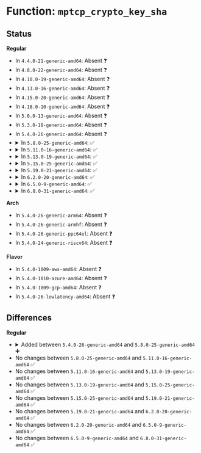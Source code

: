 # Function: <code>mptcp_crypto_key_sha</code>

## Status
<b>Regular</b>
<ul>
<li>
In <code>4.4.0-21-generic-amd64</code>: Absent ❓
</li>
<li>
In <code>4.8.0-22-generic-amd64</code>: Absent ❓
</li>
<li>
In <code>4.10.0-19-generic-amd64</code>: Absent ❓
</li>
<li>
In <code>4.13.0-16-generic-amd64</code>: Absent ❓
</li>
<li>
In <code>4.15.0-20-generic-amd64</code>: Absent ❓
</li>
<li>
In <code>4.18.0-10-generic-amd64</code>: Absent ❓
</li>
<li>
In <code>5.0.0-13-generic-amd64</code>: Absent ❓
</li>
<li>
In <code>5.3.0-18-generic-amd64</code>: Absent ❓
</li>
<li>
In <code>5.4.0-26-generic-amd64</code>: Absent ❓
</li>
<li>
<details>
<summary>In <code>5.8.0-25-generic-amd64</code>: ✅</summary>

```c
void mptcp_crypto_key_sha(u64 key, u32 * token, u64 * idsn)
```

```json
{
  "name": "mptcp_crypto_key_sha",
  "collision_type": "Unique Global",
  "inline_type": "No",
  "funcs": [
    {
      "addr": 18446744071591107968,
      "name": "mptcp_crypto_key_sha",
      "external": true,
      "loc": "net/mptcp/crypto.c:31",
      "file": "net/mptcp/crypto.c",
      "inline": "seen, unknown",
      "caller_inline": [],
      "caller_func": [
        "net/mptcp/protocol.c:mptcp_finish_connect",
        "net/mptcp/protocol.c:mptcp_sk_clone",
        "net/mptcp/subflow.c:__mptcp_subflow_connect",
        "net/mptcp/options.c:mptcp_incoming_options",
        "net/mptcp/token.c:mptcp_token_new_connect",
        "net/mptcp/token.c:mptcp_token_new_request"
      ]
    }
  ],
  "symbols": [
    {
      "addr": 18446744071591107968,
      "name": "mptcp_crypto_key_sha",
      "section": ".text",
      "bind": "STB_GLOBAL",
      "size": 218
    }
  ]
}
```
</details>
</li>
<li>
<details>
<summary>In <code>5.11.0-16-generic-amd64</code>: ✅</summary>

```c
void mptcp_crypto_key_sha(u64 key, u32 * token, u64 * idsn)
```

```json
{
  "name": "mptcp_crypto_key_sha",
  "collision_type": "Unique Global",
  "inline_type": "No",
  "funcs": [
    {
      "addr": 18446744071591190928,
      "name": "mptcp_crypto_key_sha",
      "external": true,
      "loc": "net/mptcp/crypto.c:31",
      "file": "net/mptcp/crypto.c",
      "inline": "seen, unknown",
      "caller_inline": [],
      "caller_func": [
        "net/mptcp/protocol.c:mptcp_finish_connect",
        "net/mptcp/protocol.c:mptcp_sk_clone",
        "net/mptcp/subflow.c:__mptcp_subflow_connect",
        "net/mptcp/subflow.c:subflow_check_req",
        "net/mptcp/options.c:mptcp_incoming_options",
        "net/mptcp/token.c:mptcp_token_new_connect",
        "net/mptcp/token.c:mptcp_token_new_request"
      ]
    }
  ],
  "symbols": [
    {
      "addr": 18446744071591190928,
      "name": "mptcp_crypto_key_sha",
      "section": ".text",
      "bind": "STB_GLOBAL",
      "size": 120
    }
  ]
}
```
</details>
</li>
<li>
<details>
<summary>In <code>5.13.0-19-generic-amd64</code>: ✅</summary>

```c
void mptcp_crypto_key_sha(u64 key, u32 * token, u64 * idsn)
```

```json
{
  "name": "mptcp_crypto_key_sha",
  "collision_type": "Unique Global",
  "inline_type": "No",
  "funcs": [
    {
      "addr": 18446744071591128304,
      "name": "mptcp_crypto_key_sha",
      "external": true,
      "loc": "net/mptcp/crypto.c:31",
      "file": "net/mptcp/crypto.c",
      "inline": "seen, unknown",
      "caller_inline": [],
      "caller_func": [
        "net/mptcp/protocol.c:mptcp_finish_connect",
        "net/mptcp/protocol.c:mptcp_sk_clone",
        "net/mptcp/subflow.c:__mptcp_subflow_connect",
        "net/mptcp/subflow.c:subflow_check_req",
        "net/mptcp/options.c:mptcp_incoming_options",
        "net/mptcp/token.c:mptcp_token_new_connect",
        "net/mptcp/token.c:mptcp_token_new_request"
      ]
    }
  ],
  "symbols": [
    {
      "addr": 18446744071591128304,
      "name": "mptcp_crypto_key_sha",
      "section": ".text",
      "bind": "STB_GLOBAL",
      "size": 120
    }
  ]
}
```
</details>
</li>
<li>
<details>
<summary>In <code>5.15.0-25-generic-amd64</code>: ✅</summary>

```c
void mptcp_crypto_key_sha(u64 key, u32 * token, u64 * idsn)
```

```json
{
  "name": "mptcp_crypto_key_sha",
  "collision_type": "Unique Global",
  "inline_type": "No",
  "funcs": [
    {
      "addr": 18446744071591976224,
      "name": "mptcp_crypto_key_sha",
      "external": true,
      "loc": "net/mptcp/crypto.c:31",
      "file": "net/mptcp/crypto.c",
      "inline": "seen, unknown",
      "caller_inline": [],
      "caller_func": [
        "net/mptcp/protocol.c:mptcp_finish_connect",
        "net/mptcp/protocol.c:mptcp_sk_clone",
        "net/mptcp/subflow.c:__mptcp_subflow_connect",
        "net/mptcp/subflow.c:subflow_check_req",
        "net/mptcp/options.c:mptcp_incoming_options",
        "net/mptcp/token.c:mptcp_token_new_connect",
        "net/mptcp/token.c:mptcp_token_new_request"
      ]
    }
  ],
  "symbols": [
    {
      "addr": 18446744071591976224,
      "name": "mptcp_crypto_key_sha",
      "section": ".text",
      "bind": "STB_GLOBAL",
      "size": 120
    }
  ]
}
```
</details>
</li>
<li>
<details>
<summary>In <code>5.19.0-21-generic-amd64</code>: ✅</summary>

```c
void mptcp_crypto_key_sha(u64 key, u32 * token, u64 * idsn)
```

```json
{
  "name": "mptcp_crypto_key_sha",
  "collision_type": "Unique Global",
  "inline_type": "No",
  "funcs": [
    {
      "addr": 18446744071593705504,
      "name": "mptcp_crypto_key_sha",
      "external": true,
      "loc": "net/mptcp/crypto.c:31",
      "file": "net/mptcp/crypto.c",
      "inline": "seen, unknown",
      "caller_inline": [],
      "caller_func": [
        "net/mptcp/protocol.c:mptcp_finish_connect",
        "net/mptcp/protocol.c:mptcp_sk_clone",
        "net/mptcp/subflow.c:__mptcp_subflow_connect",
        "net/mptcp/subflow.c:subflow_check_req",
        "net/mptcp/options.c:mptcp_incoming_options",
        "net/mptcp/token.c:mptcp_token_new_connect",
        "net/mptcp/token.c:mptcp_token_new_request"
      ]
    }
  ],
  "symbols": [
    {
      "addr": 18446744071593705504,
      "name": "mptcp_crypto_key_sha",
      "section": ".text",
      "bind": "STB_GLOBAL",
      "size": 164
    }
  ]
}
```
</details>
</li>
<li>
<details>
<summary>In <code>6.2.0-20-generic-amd64</code>: ✅</summary>

```c
void mptcp_crypto_key_sha(u64 key, u32 * token, u64 * idsn)
```

```json
{
  "name": "mptcp_crypto_key_sha",
  "collision_type": "Unique Global",
  "inline_type": "No",
  "funcs": [
    {
      "addr": 18446744071595639408,
      "name": "mptcp_crypto_key_sha",
      "external": true,
      "loc": "net/mptcp/crypto.c:31",
      "file": "net/mptcp/crypto.c",
      "inline": "seen, unknown",
      "caller_inline": [],
      "caller_func": [
        "net/mptcp/subflow.c:__mptcp_subflow_connect",
        "net/mptcp/subflow.c:mptcp_subflow_fully_established",
        "net/mptcp/subflow.c:subflow_finish_connect",
        "net/mptcp/subflow.c:subflow_check_req",
        "net/mptcp/options.c:mptcp_incoming_options",
        "net/mptcp/token.c:mptcp_token_new_connect",
        "net/mptcp/token.c:mptcp_token_new_request"
      ]
    }
  ],
  "symbols": [
    {
      "addr": 18446744071595639408,
      "name": "mptcp_crypto_key_sha",
      "section": ".text",
      "bind": "STB_GLOBAL",
      "size": 164
    }
  ]
}
```
</details>
</li>
<li>
<details>
<summary>In <code>6.5.0-9-generic-amd64</code>: ✅</summary>

```c
void mptcp_crypto_key_sha(u64 key, u32 * token, u64 * idsn)
```

```json
{
  "name": "mptcp_crypto_key_sha",
  "collision_type": "Unique Global",
  "inline_type": "No",
  "funcs": [
    {
      "addr": 18446744071596147840,
      "name": "mptcp_crypto_key_sha",
      "external": true,
      "loc": "net/mptcp/crypto.c:31",
      "file": "net/mptcp/crypto.c",
      "inline": "seen, unknown",
      "caller_inline": [],
      "caller_func": [
        "net/mptcp/subflow.c:__mptcp_subflow_connect",
        "net/mptcp/subflow.c:mptcp_subflow_fully_established",
        "net/mptcp/subflow.c:subflow_finish_connect",
        "net/mptcp/subflow.c:subflow_check_req",
        "net/mptcp/options.c:mptcp_incoming_options",
        "net/mptcp/token.c:mptcp_token_new_connect",
        "net/mptcp/token.c:mptcp_token_new_request"
      ]
    }
  ],
  "symbols": [
    {
      "addr": 18446744071596147840,
      "name": "mptcp_crypto_key_sha",
      "section": ".text",
      "bind": "STB_GLOBAL",
      "size": 164
    }
  ]
}
```
</details>
</li>
<li>
<details>
<summary>In <code>6.8.0-31-generic-amd64</code>: ✅</summary>

```c
void mptcp_crypto_key_sha(u64 key, u32 * token, u64 * idsn)
```

```json
{
  "name": "mptcp_crypto_key_sha",
  "collision_type": "Unique Global",
  "inline_type": "No",
  "funcs": [
    {
      "addr": 18446744071597021552,
      "name": "mptcp_crypto_key_sha",
      "external": true,
      "loc": "net/mptcp/crypto.c:31",
      "file": "net/mptcp/crypto.c",
      "inline": "seen, unknown",
      "caller_inline": [],
      "caller_func": [
        "net/mptcp/subflow.c:__mptcp_subflow_connect",
        "net/mptcp/subflow.c:__mptcp_subflow_fully_established",
        "net/mptcp/subflow.c:subflow_check_req",
        "net/mptcp/options.c:mptcp_incoming_options",
        "net/mptcp/token.c:mptcp_token_new_connect",
        "net/mptcp/token.c:mptcp_token_new_request"
      ]
    }
  ],
  "symbols": [
    {
      "addr": 18446744071597021552,
      "name": "mptcp_crypto_key_sha",
      "section": ".text",
      "bind": "STB_GLOBAL",
      "size": 164
    }
  ]
}
```
</details>
</li>
</ul>
<b>Arch</b>
<ul>
<li>
In <code>5.4.0-26-generic-arm64</code>: Absent ❓
</li>
<li>
In <code>5.4.0-26-generic-armhf</code>: Absent ❓
</li>
<li>
In <code>5.4.0-26-generic-ppc64el</code>: Absent ❓
</li>
<li>
In <code>5.4.0-24-generic-riscv64</code>: Absent ❓
</li>
</ul>
<b>Flavor</b>
<ul>
<li>
In <code>5.4.0-1009-aws-amd64</code>: Absent ❓
</li>
<li>
In <code>5.4.0-1010-azure-amd64</code>: Absent ❓
</li>
<li>
In <code>5.4.0-1009-gcp-amd64</code>: Absent ❓
</li>
<li>
In <code>5.4.0-26-lowlatency-amd64</code>: Absent ❓
</li>
</ul>

## Differences
<b>Regular</b>
<ul>
<li>
<details>
<summary>Added between <code>5.4.0-26-generic-amd64</code> and <code>5.8.0-25-generic-amd64</code> ➕</summary>

```c
void mptcp_crypto_key_sha(u64 key, u32 * token, u64 * idsn)
```
</details>
</li>
<li>
No changes between <code>5.8.0-25-generic-amd64</code> and <code>5.11.0-16-generic-amd64</code> ✅
</li>
<li>
No changes between <code>5.11.0-16-generic-amd64</code> and <code>5.13.0-19-generic-amd64</code> ✅
</li>
<li>
No changes between <code>5.13.0-19-generic-amd64</code> and <code>5.15.0-25-generic-amd64</code> ✅
</li>
<li>
No changes between <code>5.15.0-25-generic-amd64</code> and <code>5.19.0-21-generic-amd64</code> ✅
</li>
<li>
No changes between <code>5.19.0-21-generic-amd64</code> and <code>6.2.0-20-generic-amd64</code> ✅
</li>
<li>
No changes between <code>6.2.0-20-generic-amd64</code> and <code>6.5.0-9-generic-amd64</code> ✅
</li>
<li>
No changes between <code>6.5.0-9-generic-amd64</code> and <code>6.8.0-31-generic-amd64</code> ✅
</li>
</ul>

